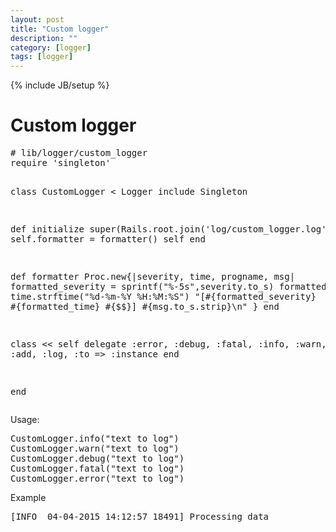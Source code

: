 ```yaml
---
layout: post
title: "Custom logger"
description: ""
category: [logger] 
tags: [logger]
---
```

{% include JB/setup %}

<h1 class="sectionedit1" id="custom_logger">Custom logger</h1>
<div class="level1">
<pre class="code"># lib/logger/custom_logger
require &#039;singleton&#039;

class CustomLogger &lt; Logger
  include Singleton
  
  def initialize
    super(Rails.root.join(&#039;log/custom_logger.log&#039;))
    self.formatter = formatter()
    self
  end

  def formatter
    Proc.new{|severity, time, progname, msg|
      formatted_severity = sprintf(&quot;%-5s&quot;,severity.to_s)
      formatted_time = time.strftime(&quot;%d-%m-%Y %H:%M:%S&quot;)
      &quot;[#{formatted_severity} #{formatted_time} #{$$}] #{msg.to_s.strip}\n&quot;
    }
  end

  class &lt;&lt; self
    delegate :error, :debug, :fatal, :info, :warn, :add, :log, :to =&gt; :instance
  end

end
</pre>

<p>
Usage:
</p>
<pre class="code">CustomLogger.info(&quot;text to log&quot;)
CustomLogger.warn(&quot;text to log&quot;)
CustomLogger.debug(&quot;text to log&quot;)
CustomLogger.fatal(&quot;text to log&quot;)
CustomLogger.error(&quot;text to log&quot;)</pre>

<p>
Example
</p>
<pre class="code">[INFO  04-04-2015 14:12:57 18491] Processing data</pre>

</div>